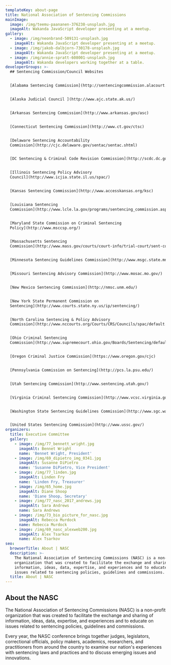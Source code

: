 ```yaml
---
templateKey: about-page
title: National Association of Sentencing Commissions
mainImage:
  image: /img/teemu-paananen-376238-unsplash.jpg
  imageAlt: Wakanda JavaScript developer presenting at a meetup.
gallery:
  - image: /img/neonbrand-509131-unsplash.jpg
    imageAlt: Wakanda JavaScript developer presenting at a meetup.
  - image: /img/jakob-dalbjorn-730178-unsplash.jpg
    imageAlt: Wakanda JavaScript developer presenting at a meetup.
  - image: /img/annie-spratt-608001-unsplash.jpg
    imageAlt: Wakanda developers working together at a table.
developerGroups: >-
  ## Sentencing Commission/Council Websites


  [Alabama Sentencing Commission](http://sentencingcommission.alacourt.gov/)


  [Alaska Judicial Council ](http://www.ajc.state.ak.us/)


  [Arkansas Sentencing Commission](http://www.arkansas.gov/asc)


  [Connecticut Sentencing Commission](http://www.ct.gov/ctsc)


  [Delaware Sentencing Accountability
  Commission](http://cjc.delaware.gov/sentac/sentac.shtml)


  [DC Sentencing & Criminal Code Revision Commission](http://scdc.dc.gov/)


  [Illinois Sentencing Policy Advisory
  Council](http://www.icjia.state.il.us/spac/)


  [Kansas Sentencing Commission](http://www.accesskansas.org/ksc)


  [Louisiana Sentencing
  Commission](http://www.lcle.la.gov/programs/sentencing_commission.asp)


  [Maryland State Commission on Criminal Sentencing
  Policy](http://www.msccsp.org/)


  [Massachusetts Sentencing
  Commission](http://www.mass.gov/courts/court-info/trial-court/sent-commission/)


  [Minnesota Sentencing Guidelines Commission](http://www.msgc.state.mn.us/)


  [Missouri Sentencing Advisory Commission](http://www.mosac.mo.gov/)


  [New Mexico Sentencing Commission](http://nmsc.unm.edu/)


  [New York State Permanent Commission on
  Sentencing](http://www.courts.state.ny.us/ip/sentencing/)


  [North Carolina Sentencing & Policy Advisory
  Commission](http://www.nccourts.org/Courts/CRS/Councils/spac/default.asp)


  [Ohio Criminal Sentencing
  Commission](http://www.supremecourt.ohio.gov/Boards/Sentencing/default.asp)


  [Oregon Criminal Justice Commission](https://www.oregon.gov/cjc)


  [Pennsylvania Commission on Sentencing](http://pcs.la.psu.edu/)


  [Utah Sentencing Commission](http://www.sentencing.utah.gov/)


  [Virginia Criminal Sentencing Commission](http://www.vcsc.virginia.gov/)


  [Washington State Sentencing Guidelines Commission](http://www.sgc.wa.gov/)


  [United States Sentencing Commission](http://www.ussc.gov/)
organizers:
  title: Executive Committee
  gallery:
    - image: /img/77_bennett_wright.jpg
      imageAlt: Bennet Wright
      name: 'Bennet Wright, President'
    - image: /img/69_dipietro_img_0341.jpg
      imageAlt: Susanne DiPietro
      name: 'Susanne DiPietro, Vice President'
    - image: /img/77_linden.jpg
      imageAlt: Linden Fry
      name: 'Linden Fry, Treasurer'
    - image: /img/65_home.jpg
      imageAlt: Diane Shoop
      name: 'Diane Shoop, Secretary'
    - image: /img/77_nasc_2017_andrews.jpg
      imageAlt: Sara Andrews
      name: Sara Andrews
    - image: /img/73_bio_picture_for_nasc.jpg
      imageAlt: Rebecca Murdock
      name: Rebecca Murdock
    - image: /img/69_nasc_alexweb200.jpg
      imageAlt: Alex Tsarkov
      name: Alex Tsarkov
seo:
  browserTitle: About | NASC
  description: >-
    The National Association of Sentencing Commissions (NASC) is a non-profit
    organization that was created to facilitate the exchange and sharing of
    information, ideas, data, expertise, and experiences and to educate on
    issues related to sentencing policies, guidelines and commissions.
  title: About | NASC
---
```

## About the NASC

The National Association of Sentencing Commissions (NASC) is a non-profit organization that was created to facilitate the exchange and sharing of information, ideas, data, expertise, and experiences and to educate on issues related to sentencing policies, guidelines and commissions.

Every year, the NASC conference brings together judges, legislators, correctional officials, policy makers, academics, researchers, and practitioners from around the country to examine our nation's experiences with sentencing laws and practices and to discuss emerging issues and innovations.
